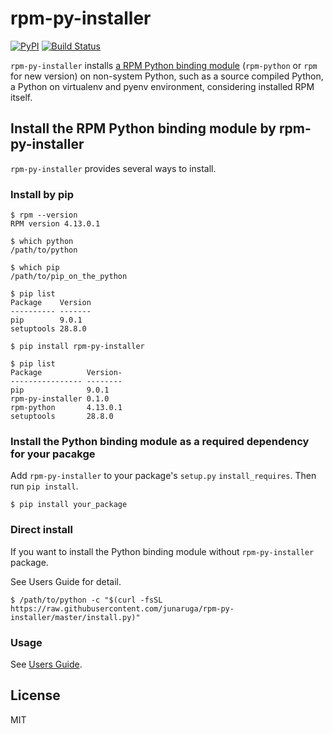 # rpm-py-installer
[![PyPI](https://img.shields.io/pypi/v/rpm-py-installer.svg)](https://pypi.python.org/pypi/rpm-py-installer)
[![Build Status](https://travis-ci.org/junaruga/rpm-py-installer.svg?branch=master)](https://travis-ci.org/junaruga/rpm-py-installer)

`rpm-py-installer` installs [a RPM Python binding module](https://github.com/rpm-software-management/rpm/tree/master/python) (`rpm-python` or `rpm` for new version) on non-system Python, such as a source compiled Python, a Python on virtualenv and pyenv environment, considering installed RPM itself.

## Install the RPM Python binding module by rpm-py-installer

`rpm-py-installer` provides several ways to install.

### Install by pip

```
$ rpm --version
RPM version 4.13.0.1

$ which python
/path/to/python

$ which pip
/path/to/pip_on_the_python

$ pip list
Package    Version
---------- -------
pip        9.0.1
setuptools 28.8.0

$ pip install rpm-py-installer

$ pip list
Package          Version-
---------------- --------
pip              9.0.1
rpm-py-installer 0.1.0
rpm-python       4.13.0.1
setuptools       28.8.0
```

### Install the Python binding module as a required dependency for your pacakge

Add `rpm-py-installer` to your package's `setup.py` `install_requires`.
Then run `pip install`.

```
$ pip install your_package
```

### Direct install

If you want to install the Python binding module without `rpm-py-installer` package.

See Users Guide for detail.

```
$ /path/to/python -c "$(curl -fsSL https://raw.githubusercontent.com/junaruga/rpm-py-installer/master/install.py)"
```

### Usage

See [Users Guide](docs/users_guide.md).

## License

MIT

